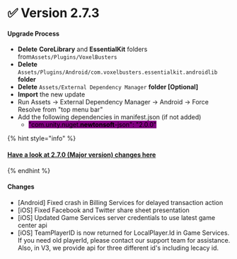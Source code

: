 # ✅ Version 2.7.3

#### Upgrade Process

* **Delete**  **CoreLibrary** and **EssentialKit** folders from`Assets/Plugins/VoxelBusters`
* **Delete** `Assets/Plugins/Android/com.voxelbusters.essentialkit.androidlib` **folder**
* **Delete** `Assets/External Dependency Manager` **folder \[Optional]**
* **Import** the new update
* Run Assets -> External Dependency Manager -> Android -> Force Resolve from "top menu bar"
* Add the following dependencies in manifest.json (if not added)
  * <mark style="background-color:purple;">"com.unity.nuget.</mark><mark style="background-color:purple;">**newtonsoft**</mark><mark style="background-color:purple;">-json": "2.0.0"</mark>

{% hint style="info" %}
#### [Have a look at 2.7.0 (Major version) changes here](version-2.7.0.md#changes)
{% endhint %}

#### Changes

* \[Android] Fixed crash in Billing Services for delayed transaction action
* \[iOS] Fixed Facebook and Twitter share sheet presentation
* \[iOS] Updated Game Services server credentials to use latest game center api
* \[iOS] TeamPlayerID is now returned for LocalPlayer.Id in Game Services. If you need old playerId, please contact our support team for assistance. Also, in V3, we provide api for three different id's including lecacy id.






